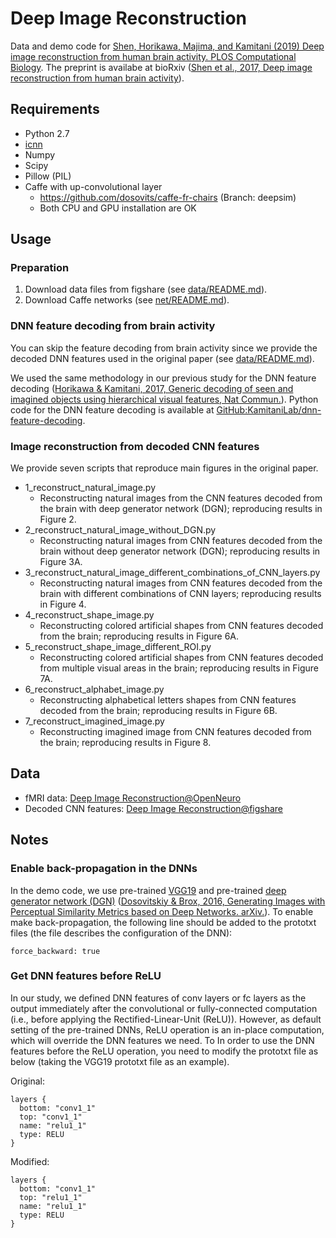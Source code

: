 # Deep Image Reconstruction

Data and demo code for [Shen, Horikawa, Majima, and Kamitani (2019) Deep image reconstruction from human brain activity. PLOS Computational Biology](http://dx.doi.org/10.1371/journal.pcbi.1006633).
The preprint is availabe at bioRxiv ([Shen et al., 2017, Deep image reconstruction from human brain activity](https://www.biorxiv.org/content/early/2017/12/30/240317)).

## Requirements

- Python 2.7
- [icnn](https://github.com/KamitaniLab/icnn)
- Numpy
- Scipy
- Pillow (PIL)
- Caffe with up-convolutional layer
    - https://github.com/dosovits/caffe-fr-chairs (Branch: deepsim)
    - Both CPU and GPU installation are OK

## Usage

### Preparation

1. Download data files from figshare (see [data/README.md](data/README.md)).
2. Download Caffe networks (see [net/README.md](net/README.md)).

### DNN feature decoding from brain activity

You can skip the feature decoding from brain activity since we provide the decoded DNN features used in the original paper (see [data/README.md](data/README.md)).

We used the same methodology in our previous study for the DNN feature decoding ([Horikawa & Kamitani, 2017, Generic decoding of seen and imagined objects using hierarchical visual features, Nat Commun.](https://www.nature.com/articles/ncomms15037)).
Python code for the DNN feature decoding is available at [GitHub:KamitaniLab/dnn-feature-decoding](https://github.com/KamitaniLab/dnn-feature-decoding).

### Image reconstruction from decoded CNN features

We provide seven scripts that reproduce main figures in the original paper.

- 1_reconstruct_natural_image.py
    - Reconstructing natural images from the CNN features decoded from the brain with deep generator network (DGN); reproducing results in Figure 2.
- 2_reconstruct_natural_image_without_DGN.py
    - Reconstructing natural images from CNN features decoded from the brain without deep generator network (DGN); reproducing results in Figure 3A.
- 3_reconstruct_natural_image_different_combinations_of_CNN_layers.py
    - Reconstructing natural images from CNN features decoded from the brain with different combinations of CNN layers; reproducing results in Figure 4.
- 4_reconstruct_shape_image.py
    - Reconstructing colored artificial shapes from CNN features decoded from the brain; reproducing results in Figure 6A.
- 5_reconstruct_shape_image_different_ROI.py
    - Reconstructing colored artificial shapes from CNN features decoded from multiple visual areas in the brain; reproducing results in Figure 7A.
- 6_reconstruct_alphabet_image.py
    - Reconstructing alphabetical letters shapes from CNN features decoded from the brain; reproducing results in Figure 6B.
- 7_reconstruct_imagined_image.py
    - Reconstructing imagined image from CNN features decoded from the brain; reproducing results in Figure 8.

## Data

- fMRI data: [Deep Image Reconstruction@OpenNeuro](https://openneuro.org/datasets/ds001506)
- Decoded CNN features: [Deep Image Reconstruction@figshare](https://figshare.com/articles/Deep_Image_Reconstruction/7033577)

## Notes

### Enable back-propagation in the DNNs

In the demo code, we use pre-trained [VGG19](http://www.robots.ox.ac.uk/~vgg/software/very_deep/caffe/VGG_ILSVRC_19_layers.caffemodel) and pre-trained [deep generator network (DGN)](https://lmb.informatik.uni-freiburg.de/resources/binaries/arxiv2016_alexnet_inversion_with_gans/release_deepsim_v0.zip) ([Dosovitskiy & Brox, 2016, Generating Images with Perceptual Similarity Metrics based on Deep Networks. arXiv.](https://arxiv.org/abs/1602.02644)).
To enable make back-propagation, the following line should be added to the prototxt files (the file describes the configuration of the DNN):

```
force_backward: true
```

### Get DNN features before ReLU

In our study, we defined DNN features of conv layers or fc layers as the output immediately after the convolutional or fully-connected computation (i.e., before applying the Rectified-Linear-Unit (ReLU)).
However, as default setting of the pre-trained DNNs, ReLU operation is an in-place computation, which will override the DNN features we need.
To In order to use the DNN features before the ReLU operation, you need to modify the prototxt file as below (taking the VGG19 prototxt file as an example).

Original:

```
layers {
  bottom: "conv1_1"
  top: "conv1_1"
  name: "relu1_1"
  type: RELU
}
```

Modified:

```
layers {
  bottom: "conv1_1"
  top: "relu1_1"
  name: "relu1_1"
  type: RELU
}
```
